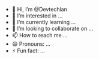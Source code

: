 - 👋 Hi, I’m @Devtechlan
- 👀 I’m interested in ...
- 🌱 I’m currently learning ...
- 💞️ I’m looking to collaborate on ...
- 📫 How to reach me ...
- 😄 Pronouns: ...
- ⚡ Fun fact: ...

<!---
Devtechlan/Devtechlan is a ✨ special ✨ repository because its `README.md` (this file) appears on your GitHub profile.
You can click the Preview link to take a look at your changes.
--->
